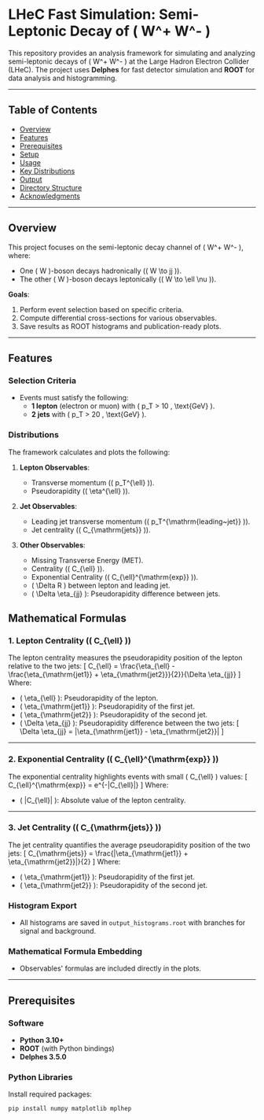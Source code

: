 # LHeC Fast Simulation: Semi-Leptonic Decay of \( W^+ W^- \)

This repository provides an analysis framework for simulating and analyzing semi-leptonic decays of \( W^+ W^- \) at the Large Hadron Electron Collider (LHeC). The project uses **Delphes** for fast detector simulation and **ROOT** for data analysis and histogramming.

---

## Table of Contents

- [Overview](#overview)
- [Features](#features)
- [Prerequisites](#prerequisites)
- [Setup](#setup)
- [Usage](#usage)
- [Key Distributions](#key-distributions)
- [Output](#output)
- [Directory Structure](#directory-structure)
- [Acknowledgments](#acknowledgments)

---

## Overview

This project focuses on the semi-leptonic decay channel of \( W^+ W^- \), where:
- One \( W \)-boson decays hadronically (\( W \to jj \)).
- The other \( W \)-boson decays leptonically (\( W \to \ell \nu \)).

**Goals**:
1. Perform event selection based on specific criteria.
2. Compute differential cross-sections for various observables.
3. Save results as ROOT histograms and publication-ready plots.

---

## Features

### Selection Criteria
- Events must satisfy the following:
  - **1 lepton** (electron or muon) with \( p_T > 10 \, \text{GeV} \).
  - **2 jets** with \( p_T > 20 \, \text{GeV} \).

### Distributions
The framework calculates and plots the following:
1. **Lepton Observables**:
   - Transverse momentum (\( p_T^{\ell} \)).
   - Pseudorapidity (\( \eta^{\ell} \)).

2. **Jet Observables**:
   - Leading jet transverse momentum (\( p_T^{\mathrm{leading~jet}} \)).
   - Jet centrality (\( C_{\mathrm{jets}} \)).

3. **Other Observables**:
   - Missing Transverse Energy (MET).
   - Centrality (\( C_{\ell} \)).
   - Exponential Centrality (\( C_{\ell}^{\mathrm{exp}} \)).
   - \( \Delta R \) between lepton and leading jet.
   - \( \Delta \eta_{jj} \): Pseudorapidity difference between jets.


## Mathematical Formulas

### 1. Lepton Centrality (\( C_{\ell} \))
The lepton centrality measures the pseudorapidity position of the lepton relative to the two jets:
\[
C_{\ell} = \frac{\eta_{\ell} - \frac{\eta_{\mathrm{jet1}} + \eta_{\mathrm{jet2}}}{2}}{\Delta \eta_{jj}}
\]
Where:
- \( \eta_{\ell} \): Pseudorapidity of the lepton.
- \( \eta_{\mathrm{jet1}} \): Pseudorapidity of the first jet.
- \( \eta_{\mathrm{jet2}} \): Pseudorapidity of the second jet.
- \( \Delta \eta_{jj} \): Pseudorapidity difference between the two jets:
  \[
  \Delta \eta_{jj} = |\eta_{\mathrm{jet1}} - \eta_{\mathrm{jet2}}|
  \]

---

### 2. Exponential Centrality (\( C_{\ell}^{\mathrm{exp}} \))
The exponential centrality highlights events with small \( C_{\ell} \) values:
\[
C_{\ell}^{\mathrm{exp}} = e^{-|C_{\ell}|}
\]
Where:
- \( |C_{\ell}| \): Absolute value of the lepton centrality.

---

### 3. Jet Centrality (\( C_{\mathrm{jets}} \))
The jet centrality quantifies the average pseudorapidity position of the two jets:
\[
C_{\mathrm{jets}} = \frac{|\eta_{\mathrm{jet1}} + \eta_{\mathrm{jet2}}|}{2}
\]
Where:
- \( \eta_{\mathrm{jet1}} \): Pseudorapidity of the first jet.
- \( \eta_{\mathrm{jet2}} \): Pseudorapidity of the second jet.




### Histogram Export
- All histograms are saved in `output_histograms.root` with branches for signal and background.

### Mathematical Formula Embedding
- Observables' formulas are included directly in the plots.

---

## Prerequisites

### Software
- **Python 3.10+**
- **ROOT** (with Python bindings)
- **Delphes 3.5.0**


### Python Libraries
Install required packages:
```bash
pip install numpy matplotlib mplhep
